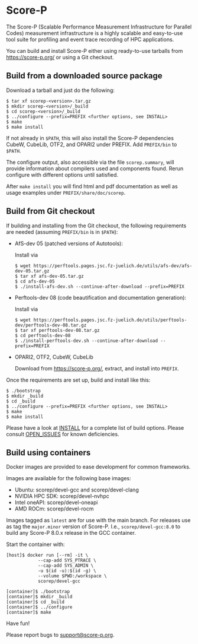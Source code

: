 # Score-P

The Score-P (Scalable Performance Measurement Infrastructure for
Parallel Codes) measurement infrastructure is a highly scalable and
easy-to-use tool suite for profiling and event trace recording of
HPC applications.

You can build and install Score-P either using ready-to-use tarballs
from https://score-p.org/ or using a Git checkout.

## Build from a downloaded source package

Download a tarball and just do the following:

   ```console
   $ tar xf scorep-<version>.tar.gz
   $ mkdir scorep-<version>/_build
   $ cd scorep-<version>/_build
   $ ../configure --prefix=PREFIX <further options, see INSTALL>
   $ make
   $ make install
   ```

If not already in `$PATH`, this will also install the Score-P
dependencies CubeW, CubeLib, OTF2, and OPARI2 under PREFIX. Add
`PREFIX/bin` to `$PATH`.

The configure output, also accessible via the file `scorep.summary`,
will provide information about compilers used and components
found. Rerun configure with different options until satisfied.

After `make install` you will find html and pdf documentation as well
as usage examples under `PREFIX/share/doc/scorep`.

## Build from Git checkout

If building and installing from the Git checkout, the following
requirements are needed (assuming `PREFIX/bin` is in `$PATH`):

 - AfS-dev 05 (patched versions of Autotools):

   Install via

   ```console
   $ wget https://perftools.pages.jsc.fz-juelich.de/utils/afs-dev/afs-dev-05.tar.gz
   $ tar xf afs-dev-05.tar.gz
   $ cd afs-dev-05
   $ ./install-afs-dev.sh --continue-after-download --prefix=PREFIX
   ```

 - Perftools-dev 08 (code beautification and documentation generation):

   Install via

   ```console
   $ wget https://perftools.pages.jsc.fz-juelich.de/utils/perftools-dev/perftools-dev-08.tar.gz
   $ tar xf perftools-dev-08.tar.gz
   $ cd perftools-dev-08
   $ ./install-perftools-dev.sh --continue-after-download --prefix=PREFIX
   ```

 - OPARI2, OTF2, CubeW, CubeLib

   Download from https://score-p.org/, extract, and install into `PREFIX`.

Once the requirements are set up, build and install like this:

   ```console
   $ ./bootstrap
   $ mkdir _build
   $ cd _build
   $ ../configure --prefix=PREFIX <further options, see INSTALL>
   $ make
   $ make install
   ```

Please have a look at [INSTALL](INSTALL) for a complete list of build options.
Please consult [OPEN_ISSUES](OPEN_ISSUES) for known deficiencies.

## Build using containers

Docker images are provided to ease development for common frameworks.

Images are available for the following base images:

 - Ubuntu: scorep/devel-gcc and scorep/devel-clang
 - NVIDIA HPC SDK: scorep/devel-nvhpc
 - Intel oneAPI: scorep/devel-oneapi
 - AMD ROCm: scorep/devel-rocm

Images tagged as `latest` are for use with the main branch. For releases use
as tag the `major.minor` version of Score-P. I.e., `scorep/devel-gcc:8.0`
to build any Score-P 8.0.x release in the GCC container.

Start the container with:

   ```console
   [host]$ docker run [--rm] -it \
               --cap-add SYS_PTRACE \
               --cap-add SYS_ADMIN \
               -u $(id -u):$(id -g) \
               --volume $PWD:/workspace \
               scorep/devel-gcc

   [container]$ ./bootstrap
   [container]$ mkdir _build
   [container]$ cd _build
   [container]$ ../configure
   [container]$ make
   ```

Have fun!

Please report bugs to <support@score-p.org>.
